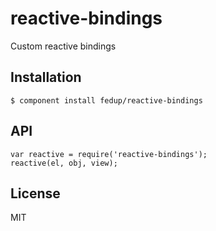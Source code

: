# reactive-bindings

  Custom reactive bindings

## Installation

    $ component install fedup/reactive-bindings

## API

    var reactive = require('reactive-bindings');
    reactive(el, obj, view);

## License

  MIT
